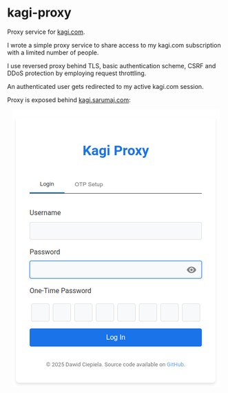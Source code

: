 # kagi-proxy

Proxy service for [kagi.com](https://kagi.com).

I wrote a simple proxy service to share access to my kagi.com subscription with a limited number of people.

I use reversed proxy behind TLS, basic authentication scheme, CSRF and DDoS protection by employing request throttling.

An authenticated user gets redirected to my active kagi.com session.

Proxy is exposed behind [kagi.sarumaj.com](https://kagi.sarumaj.com):

<p align="center" width="100%">
    <a href="https://kagi.sarumaj.com" target="_blank">
        <img src="doc/image.png" alt="screenshot">
    </img></a>
</p>
